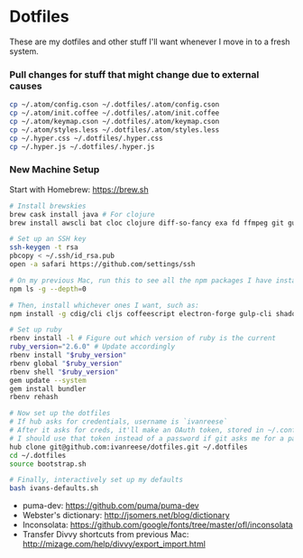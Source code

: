# Dotfiles
These are my dotfiles and other stuff I'll want whenever I move in to a fresh system.

### Pull changes for stuff that might change due to external causes
```bash
cp ~/.atom/config.cson ~/.dotfiles/.atom/config.cson
cp ~/.atom/init.coffee ~/.dotfiles/.atom/init.coffee
cp ~/.atom/keymap.cson ~/.dotfiles/.atom/keymap.cson
cp ~/.atom/styles.less ~/.dotfiles/.atom/styles.less
cp ~/.hyper.css ~/.dotfiles/.hyper.css
cp ~/.hyper.js ~/.dotfiles/.hyper.js
```

### New Machine Setup

Start with Homebrew: https://brew.sh

```bash
# Install brewskies
brew cask install java # For clojure
brew install awscli bat cloc clojure diff-so-fancy exa fd ffmpeg git guetzli heroku/brew/heroku hub leiningen node planck prettyping rbenv yarn

# Set up an SSH key
ssh-keygen -t rsa
pbcopy < ~/.ssh/id_rsa.pub
open -a safari https://github.com/settings/ssh

# On my previous Mac, run this to see all the npm packages I have installed
npm ls -g --depth=0

# Then, install whichever ones I want, such as:
npm install -g cdig/cli cljs coffeescript electron-forge gulp-cli shadow-cljs surge svgi tldr

# Set up ruby
rbenv install -l # Figure out which version of ruby is the current
ruby_version="2.6.0" # Update accordingly
rbenv install "$ruby_version"
rbenv global "$ruby_version"
rbenv shell "$ruby_version"
gem update --system
gem install bundler
rbenv rehash

# Now set up the dotfiles
# If hub asks for credentials, username is `ivanreese`
# After it asks for creds, it'll make an OAuth token, stored in ~/.config/hub
# I should use that token instead of a password if git asks me for a password when working with an https remote
hub clone git@github.com:ivanreese/dotfiles.git ~/.dotfiles
cd ~/.dotfiles
source bootstrap.sh

# Finally, interactively set up my defaults
bash ivans-defaults.sh
```

* puma-dev: https://github.com/puma/puma-dev
* Webster's dictionary: http://jsomers.net/blog/dictionary
* Inconsolata: https://github.com/google/fonts/tree/master/ofl/inconsolata
* Transfer Divvy shortcuts from previous Mac: http://mizage.com/help/divvy/export_import.html
